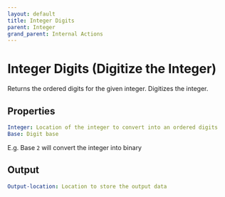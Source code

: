 ```yaml
---
layout: default
title: Integer Digits
parent: Integer
grand_parent: Internal Actions
---
```

# Integer Digits (Digitize the Integer)
Returns the ordered digits for the given integer.  Digitizes the integer.  

## Properties
```yaml
Integer: Location of the integer to convert into an ordered digits
Base: Digit base
```
E.g. Base `2` will convert the integer into binary

## Output
```yaml
Output-location: Location to store the output data
```
